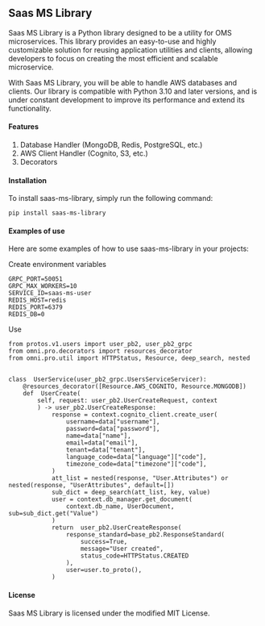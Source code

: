 ## Saas MS Library

Saas MS Library is a Python library designed to be a utility for OMS microservices. This library provides an easy-to-use and highly customizable solution for reusing application utilities and clients, allowing developers to focus on creating the most efficient and scalable microservice.

With Saas MS Library, you will be able to handle AWS databases and clients. Our library is compatible with Python 3.10 and later versions, and is under constant development to improve its performance and extend its functionality.

#### Features
1. Database Handler (MongoDB, Redis, PostgreSQL, etc.)
2. AWS Client Handler (Cognito, S3, etc.)
3. Decorators

#### Installation
To install saas-ms-library, simply run the following command:
```
pip install saas-ms-library
```

#### Examples of use
Here are some examples of how to use saas-ms-library in your projects:

Create environment variables
```
GRPC_PORT=50051
GRPC_MAX_WORKERS=10
SERVICE_ID=saas-ms-user
REDIS_HOST=redis
REDIS_PORT=6379
REDIS_DB=0
```
Use
```
from protos.v1.users import user_pb2, user_pb2_grpc
from omni.pro.decorators import resources_decorator
from omni.pro.util import HTTPStatus, Resource, deep_search, nested


class  UserService(user_pb2_grpc.UsersServiceServicer):
    @resources_decorator([Resource.AWS_COGNITO, Resource.MONGODB])
    def  UserCreate(
        self, request: user_pb2.UserCreateRequest, context
        ) -> user_pb2.UserCreateResponse:
            response = context.cognito_client.create_user(
                username=data["username"],
                password=data["password"],
                name=data["name"],
                email=data["email"],
                tenant=data["tenant"],
                language_code=data["language"]["code"],
                timezone_code=data["timezone"]["code"],
            )
            att_list = nested(response, "User.Attributes") or  nested(response, "UserAttributes", default=[])
            sub_dict = deep_search(att_list, key, value)
            user = context.db_manager.get_document(
                context.db_name, UserDocument, sub=sub_dict.get("Value")
            )
            return  user_pb2.UserCreateResponse(
                response_standard=base_pb2.ResponseStandard(
                    success=True,
                    message="User created",
                    status_code=HTTPStatus.CREATED
                ),
                user=user.to_proto(),
            )
```

#### License
Saas MS Library is licensed under the modified MIT License.